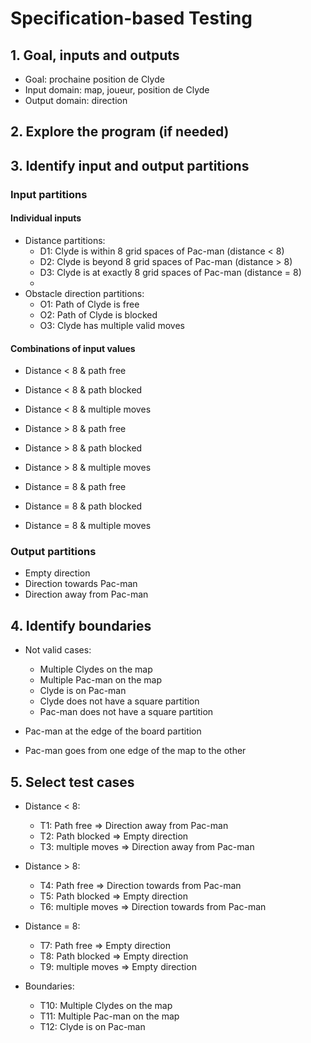 # Specification-based Testing

## 1. Goal, inputs and outputs
- Goal: prochaine position de Clyde
- Input domain: map, joueur, position de Clyde
- Output domain: direction

## 2. Explore the program (if needed)

## 3. Identify input and output partitions

### Input partitions

#### Individual inputs
- Distance partitions:
    - D1: Clyde is within 8 grid spaces of Pac-man (distance < 8)
    - D2: Clyde is beyond 8 grid spaces of Pac-man (distance > 8)
    - D3: Clyde is at exactly 8 grid spaces of Pac-man (distance = 8)
    - 
- Obstacle direction partitions:
  - O1: Path of Clyde is free
  - O2: Path of Clyde is blocked
  - O3: Clyde has multiple valid moves
#### Combinations of input values
- Distance < 8 & path free
- Distance < 8 & path blocked
- Distance < 8 & multiple moves

- Distance > 8 & path free
- Distance > 8 & path blocked
- Distance > 8 & multiple moves

- Distance = 8 & path free
- Distance = 8 & path blocked
- Distance = 8 & multiple moves
### Output partitions
- Empty direction
- Direction towards Pac-man
- Direction away from Pac-man
## 4. Identify boundaries
- Not valid cases:
  - Multiple Clydes on the map
  - Multiple Pac-man on the map
  - Clyde is on Pac-man
  - Clyde does not have a square partition
  - Pac-man does not have a square partition

- Pac-man at the edge of the board partition
- Pac-man goes from one edge of the map to the other
## 5. Select test cases
- Distance < 8:
  - T1: Path free => Direction away from Pac-man
  - T2: Path blocked => Empty direction
  - T3: multiple moves => Direction away from Pac-man
- Distance > 8:
  - T4: Path free => Direction towards from Pac-man
  - T5: Path blocked => Empty direction
  - T6: multiple moves => Direction towards from Pac-man
- Distance = 8:
  - T7: Path free => Empty direction
  - T8: Path blocked => Empty direction
  - T9: multiple moves => Empty direction

- Boundaries:
  - T10: Multiple Clydes on the map
  - T11: Multiple Pac-man on the map
  - T12: Clyde is on Pac-man